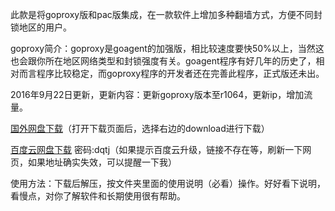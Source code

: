 此款是将goproxy版和pac版集成，在一款软件上增加多种翻墙方式，方便不同封锁地区的用户。

goproxy简介：goproxy是goagent的加强版，相比较速度要快50%以上，当然这也会跟你所在地区网络类型和封锁强度有关。goagent程序有好几年的历史了，相对而言程序比较稳定，而goproxy程序的开发者还在完善此程序，正式版还未出。

2016年9月22日更新，更新内容：更新goproxy版本至r1064，更新ip，增加流量。

[国外网盘下载](https://mega.nz/#!JtgWhQRJ!4w76hSdoU8zIsHqw0mHv9q3rKBqfktGC0H1uTZIhsLs)（打开下载页面后，选择右边的download进行下载）

[百度云网盘下载](http://pan.baidu.com/s/1c2fwkYc) 密码:dqtj（如果提示百度云升级，链接不存在等，刷新一下网页，如果地址确实失效，可以提醒一下我）



使用方法：下载后解压，按文件夹里面的使用说明（必看）操作。好好看下说明，看慢点，对你了解软件和长期使用很有帮助。